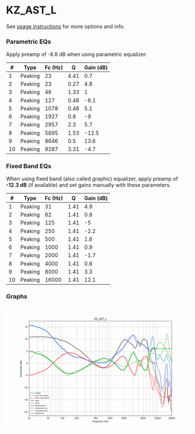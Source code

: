 # KZ_AST_L
See [usage instructions](https://github.com/jaakkopasanen/AutoEq#usage) for more options and info.

### Parametric EQs
Apply preamp of -8.8 dB when using parametric equalizer.

|   # | Type    |   Fc (Hz) |    Q |   Gain (dB) |
|-----|---------|-----------|------|-------------|
|   1 | Peaking |        23 | 4.41 |         0.7 |
|   2 | Peaking |        23 | 0.27 |         4.8 |
|   3 | Peaking |        46 | 1.33 |         1   |
|   4 | Peaking |       127 | 0.48 |        -6.1 |
|   5 | Peaking |      1078 | 0.48 |         5.1 |
|   6 | Peaking |      1927 | 0.8  |        -9   |
|   7 | Peaking |      2957 | 2.3  |         5.7 |
|   8 | Peaking |      5695 | 1.53 |       -12.5 |
|   9 | Peaking |      8646 | 0.5  |        13.6 |
|  10 | Peaking |      9287 | 3.31 |        -4.7 |

### Fixed Band EQs
When using fixed band (also called graphic) equalizer, apply preamp of **-12.3 dB** (if available) and set gains manually with these parameters.

|   # | Type    |   Fc (Hz) |    Q |   Gain (dB) |
|-----|---------|-----------|------|-------------|
|   1 | Peaking |        31 | 1.41 |         4.9 |
|   2 | Peaking |        62 | 1.41 |         0.8 |
|   3 | Peaking |       125 | 1.41 |        -5   |
|   4 | Peaking |       250 | 1.41 |        -2.2 |
|   5 | Peaking |       500 | 1.41 |         1.6 |
|   6 | Peaking |      1000 | 1.41 |         0.9 |
|   7 | Peaking |      2000 | 1.41 |        -1.7 |
|   8 | Peaking |      4000 | 1.41 |         0.6 |
|   9 | Peaking |      8000 | 1.41 |         3.3 |
|  10 | Peaking |     16000 | 1.41 |        12.1 |

### Graphs
![](./KZ_AST_L.png)
